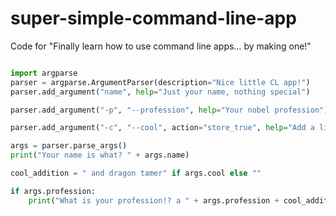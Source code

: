 # super-simple-command-line-app
Code for "Finally learn how to use command line apps… by making one!"


```python

import argparse
parser = argparse.ArgumentParser(description="Nice little CL app!")
parser.add_argument("name", help="Just your name, nothing special")

parser.add_argument("-p", "--profession", help="Your nobel profession")

parser.add_argument("-c", "--cool", action="store_true", help="Add a little cool")

args = parser.parse_args()
print("Your name is what? " + args.name)

cool_addition = " and dragon tamer" if args.cool else ""

if args.profession:
    print("What is your profession!? a " + args.profession + cool_addition)

```
